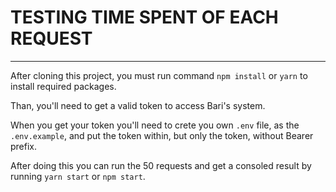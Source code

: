 # TESTING TIME SPENT OF EACH REQUEST

---

After cloning this project, you must run command `npm install` or `yarn` to install required packages.

Than, you'll need to get a valid token to access Bari's system.

When you get your token you'll need to crete you own `.env` file, as the `.env.example`, and put the token within, but only the token, without Bearer prefix.

After doing this you can run the 50 requests and get a consoled result by running `yarn start` or `npm start`.
